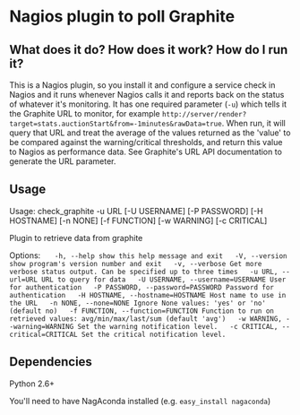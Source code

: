 Nagios plugin to poll Graphite
===

What does it do? How does it work? How do I run it?
---

This is a Nagios plugin, so you install it and configure a service check in Nagios and it runs whenever Nagios calls it and reports back on the status of whatever it's monitoring. It has one required parameter (`-u`) which tells it the Graphite URL to monitor, for example `http://server/render?target=stats.auctionStart&from=-1minutes&rawData=true`. When run, it will query that URL and treat the average of the values returned as the 'value' to be compared against the warning/critical thresholds, and return this value to Nagios as performance data. See Graphite's URL API documentation to generate the URL parameter.

Usage
---
Usage: check_graphite -u URL [-U USERNAME] [-P PASSWORD] [-H HOSTNAME] [-n NONE] [-f FUNCTION] [-w WARNING] [-c CRITICAL]

Plugin to retrieve data from graphite

Options:
`    -h, --help show this help message and exit  
    -V, --version show program's version number and exit  
    -v, --verbose Get more verbose status output. Can be specified up to three times  
    -u URL, --url=URL URL to query for data  
    -U USERNAME, --username=USERNAME User for authentication  
    -P PASSWORD, --password=PASSWORD Password for authentication  
    -H HOSTNAME, --hostname=HOSTNAME Host name to use in the URL  
    -n NONE, --none=NONE Ignore None values: 'yes' or 'no' (default no)  
    -f FUNCTION, --function=FUNCTION Function to run on retrieved values: avg/min/max/last/sum (default 'avg')  
    -w WARNING, --warning=WARNING Set the warning notification level.  
    -c CRITICAL, --critical=CRITICAL Set the critical notification level.  `

Dependencies
---

Python 2.6+

You'll need to have NagAconda installed (e.g. `easy_install nagaconda`)
